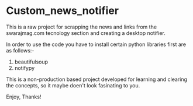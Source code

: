 # Custom_news_notifier

This is a raw project for scrapping the news and links from the swarajmag.com tecnology section and creating a desktop notifier.

In order to use the code you have to install certain python libraries first are as follows:-
1. beautifulsoup
2. notifypy

This is a non-production based project developed for learning and clearing the concepts, so it maybe doen't look fasinating to you.

Enjoy, Thanks!